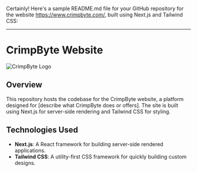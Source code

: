 Certainly! Here's a sample README.md file for your GitHub repository for the website https://www.crimpbyte.com/, built using Next.js and Tailwind CSS:

---

# CrimpByte Website

![CrimpByte Logo](link-to-logo-if-any.png)

## Overview

This repository hosts the codebase for the CrimpByte website, a platform designed for [describe what CrimpByte does or offers]. The site is built using Next.js for server-side rendering and Tailwind CSS for styling.

## Technologies Used

- **Next.js**: A React framework for building server-side rendered applications.
- **Tailwind CSS**: A utility-first CSS framework for quickly building custom designs.
